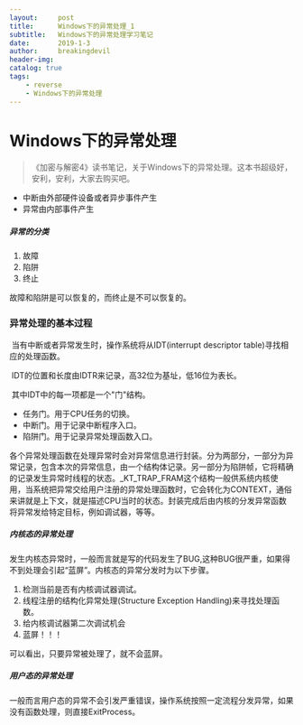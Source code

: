 ```yaml
---
layout:     post
title:      Windows下的异常处理_1
subtitle:   Windows下的异常处理学习笔记
date:       2019-1-3
author:     breakingdevil
header-img: 
catalog: true
tags:
    - reverse
    - Windows下的异常处理
---
```


# Windows下的异常处理

> 《加密与解密4》读书笔记，关于Windows下的异常处理。这本书超级好，安利，安利，大家去购买吧。

- 中断由外部硬件设备或者异步事件产生
- 异常由内部事件产生

##### 异常的分类

1. 故障
2. 陷阱
3. 终止

故障和陷阱是可以恢复的，而终止是不可以恢复的。

### 异常处理的基本过程

​	当有中断或者异常发生时，操作系统将从IDT(interrupt descriptor table)寻找相应的处理函数。

​	IDT的位置和长度由IDTR来记录，高32位为基址，低16位为表长。

​	其中IDT中的每一项都是一个"门"结构。

- 任务门。用于CPU任务的切换。
- 中断门。用于记录中断程序入口。
- 陷阱门。用于记录异常处理函数入口。

各个异常处理函数在处理异常时会对异常信息进行封装。分为两部分，一部分为异常记录，包含本次的异常信息，由一个结构体记录。另一部分为陷阱帧，它将精确的记录发生异常时线程的状态。_KT_TRAP_FRAM这个结构一般供系统内核使用，当系统把异常交给用户注册的异常处理函数时，它会转化为CONTEXT，通俗来讲就是上下文，就是描述CPU当时的状态。封装完成后由内核的分发异常函数将异常发给特定目标，例如调试器，等等。

##### 内核态的异常处理

​	发生内核态异常时，一般而言就是写的代码发生了BUG,这种BUG很严重，如果得不到处理会引起“蓝屏”。内核态的异常分发时为以下步骤。

1. 检测当前是否有内核调试器调试。
2. 线程注册的结构化异常处理(Structure Exception Handling)来寻找处理函数。
3. 给内核调试器第二次调试机会
4. 蓝屏！！！

可以看出，只要异常被处理了，就不会蓝屏。

##### 用户态的异常处理

​	一般而言用户态的异常不会引发严重错误，操作系统按照一定流程分发异常，如果没有函数处理，则直接ExitProcess。

